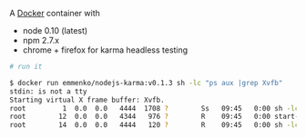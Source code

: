A [Docker](https://www.docker.com/) container with

- node 0.10 (latest)
- npm 2.7.x
- chrome + firefox for karma headless testing


```bash
# run it

$ docker run emmenko/nodejs-karma:v0.1.3 sh -lc "ps aux |grep Xvfb"
stdin: is not a tty
Starting virtual X frame buffer: Xvfb.
root         1  0.0  0.0   4444  1708 ?        Ss   09:45   0:00 sh -lc ps aux |grep Xvfb
root        12  0.0  0.0   4344   976 ?        R    09:45   0:00 start-stop-daemon --start --quiet --pidfile /var/run/xvfb.pid --make-pidfile --background --exec /usr/bin/Xvfb -- :99 -screen 0 1024x768x24 -ac +extension GLX +render -noreset
root        14  0.0  0.0   4444   120 ?        R    09:45   0:00 sh -lc ps aux |grep Xvfb
```